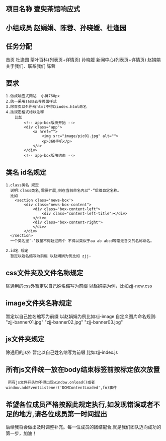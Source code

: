 
## 项目名称  壹臾茶馆响应式

## 小组成员  赵娟娟、陈蓉、孙晓媛、杜逢园

## 任务分配 
   首页   						 杜逢园
   茶叶百科(列表页+详情页)		 孙晓媛
   新闻中心(列表页+详情页)       赵娟娟
   关于我们、联系我们            陈蓉

## 要求
	1.做成响应式网站  小屏768px
	2.统一采用sass去写页面样式
	3.除首页以外所有html不得以index.html命名
	4.按规定格式标以注释
		比如
		    <!-- app-box版块开始 -->
      	    <div class="app">
        		<a href="">
          			<img src="image/pic01.jpg" alt="">
          			<p>360手机</p>
        		</a>
      	    </div>
            <!-- app-box版块结束 -->

## 类名 id名规定
	1.class类名 规定
      说明:class类名,需要扩展,则在当前命名内以“-“后缀自定名称。
      比如
	    <section class='news-box'>
	        <div class="news-box-content">
	        	<div class="box-content-left">
	          		<div class="content-left-title"></div>
	        	</div>
	        	<div class="box-content-right">
	      		</div>
	      	</div>
	  </section>
	  一个类名里‘-‘数量不得超过两个 不得以类似于aa ab abcd等毫无含义的名称命名。

	2.id名 规定
	  暂定以姓名缩写为前缀 以赵娟娟为例比如 zjj-

## css文件夹及文件名称规定
  除通用的css外暂定以自己姓名缩写为前缀 以赵娟娟为例，比如zjj-new.css
 

## image文件夹名称规定
  暂定以自己姓名缩写为前缀 以赵娟娟为例比如zjj-image
  自定义图片命名规则:
  "zjj-banner01.jpg"
  "zjj-banner02.jpg"
  "zjj-banner03.jpg"

## js文件夹规定
  除通用的js外 暂定以自己姓名缩写为前缀 比如zjj-index.js

## 所有js文件统一放在body结束标签前按标定依次放置
     所有js文件开头均不得出现window.onload()或者window.addEventListener('DOMContentLoaded',fn)事件

## 希望各位成员严格按照此规定执行,如发现错误或者不足的地方,请各位成员第一时间提出
   后续我将会做出及时调整补充。每一位成员的团结配合,就是我们团队迈向成功的第一步，加油！
